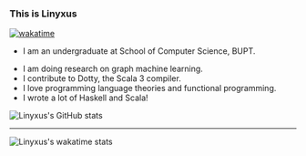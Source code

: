 <!--
**Linyxus/Linyxus** is a ✨ _special_ ✨ repository because its `README.md` (this file) appears on your GitHub profile.

Here are some ideas to get you started:

- 🔭 I’m currently working on ...
- 🌱 I’m currently learning ...
- 👯 I’m looking to collaborate on ...
- 🤔 I’m looking for help with ...
- 💬 Ask me about ...
- 📫 How to reach me: ...
- 😄 Pronouns: ...
- ⚡ Fun fact: ...
-->

### This is Linyxus

[![wakatime](https://wakatime.com/badge/user/6e64e8a4-5f47-4900-aa73-7ea6d02df098.svg)](https://wakatime.com/@6e64e8a4-5f47-4900-aa73-7ea6d02df098)

- I am an undergraduate at School of Computer Science, BUPT. 
<!-- Also an incoming Ph.D. student at IIIS, Tsinghua University. -->
- I am doing research on graph machine learning.
- I contribute to Dotty, the Scala 3 compiler.
- I love programming language theories and functional programming.
- I wrote a lot of Haskell and Scala!

![Linyxus's GitHub stats](https://github-readme-stats-linyxus.vercel.app/api?username=linyxus&show_icons=true)

---

![Linyxus's wakatime stats](https://github-readme-stats-linyxus.vercel.app/api/wakatime?username=linyxus)

